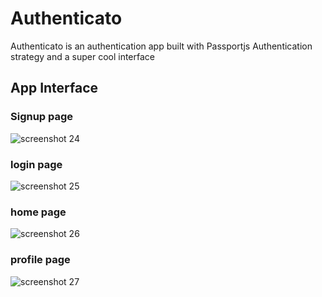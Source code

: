 # Authenticato
Authenticato is an authentication app built with Passportjs Authentication strategy and a super cool interface


## App Interface
### Signup page
![screenshot 24](https://user-images.githubusercontent.com/25123781/27509645-51561862-590a-11e7-82d7-ac8da1afc554.png)
### login page
![screenshot 25](https://user-images.githubusercontent.com/25123781/27509647-515970b6-590a-11e7-826b-a3ce8ba4eb67.png)
### home page <displays after user is login and authenticate>
![screenshot 26](https://user-images.githubusercontent.com/25123781/27509648-515e8c7c-590a-11e7-9183-57f915d9f7e4.png)
### profile page <displays after user is login and authenticate>
![screenshot 27](https://user-images.githubusercontent.com/25123781/27509646-515934c0-590a-11e7-93ac-6216e7f29519.png)
